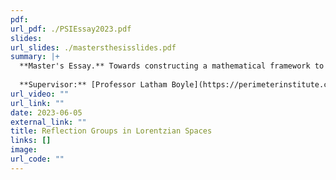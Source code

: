 ```yaml
---
pdf: 
url_pdf: ./PSIEssay2023.pdf
slides:
url_slides: ./mastersthesisslides.pdf
summary: |+
  **Master's Essay.** Towards constructing a mathematical framework to generalise the use of reflection groups in classifying discrete symmetries of Lorentzian spaces. We present a generalisation of the notion of crystallographic symmetry, an important property in the classical study of lattices and reflection groups, and then demonstrate substantial differences between reflection groups in Euclidean spaces vs Lorentzian spaces. 
  
  **Supervisor:** [Professor Latham Boyle](https://perimeterinstitute.ca/people/latham-boyle).
url_video: ""
url_link: ""
date: 2023-06-05
external_link: ""
title: Reflection Groups in Lorentzian Spaces
links: []
image: 
url_code: ""
---
```


